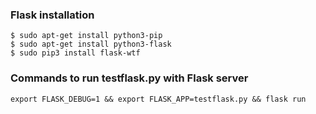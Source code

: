 ### Flask installation
```$ sudo apt-get install python3-pip``` \
```$ sudo apt-get install python3-flask``` \
```$ sudo pip3 install flask-wtf```

### Commands to run testflask.py with Flask server
```export FLASK_DEBUG=1 && export FLASK_APP=testflask.py && flask run```
